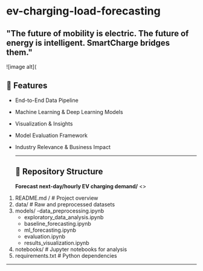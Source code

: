 # ev-charging-load-forecasting

"The future of mobility is electric. The future of energy is intelligent. SmartCharge bridges them."
---
![image alt](

## 🚀 Features
* End-to-End Data Pipeline
*  Machine Learning & Deep Learning Models
* Visualization & Insights
* Model Evaluation Framework
* Industry Relevance & Business Impact

  ---
  ## 📁 Repository Structure
  **Forecast next-day/hourly EV charging demand/** <>
1. README.md /                 # Project overview
2. data/                      # Raw and preprocessed datasets
3. models/
   -data_preprocessing.ipynb
   - exploratory_data_analysis.ipynb
   - baseline_forecasting.ipynb
   - ml_forecasting.ipynb
   - evaluation.ipynb
   - results_visualization.ipynb
  4. notebooks/             # Jupyter notebooks for analysis
  5. requirements.txt       # Python dependencies
---

